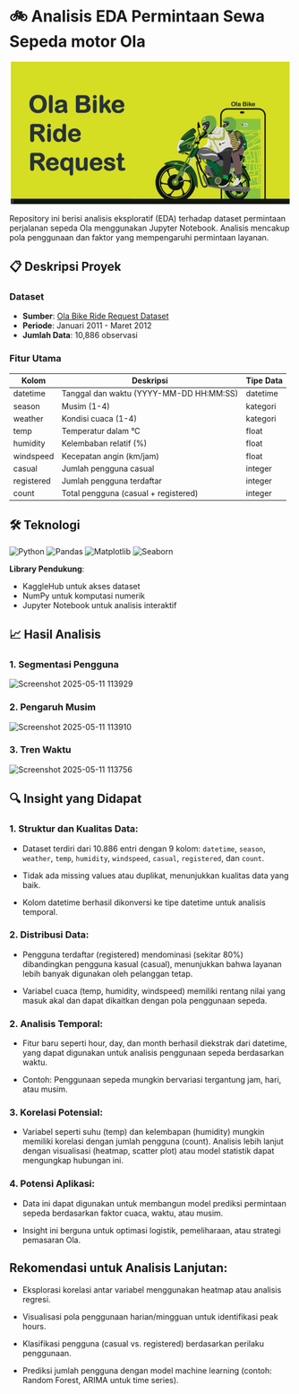 # 🚲 Analisis EDA Permintaan Sewa Sepeda motor Ola

![Bike Sharing](https://github.com/nownunk55/EDA-ola/blob/main/pictures/dataset-cover.png)

Repository ini berisi analisis eksploratif (EDA) terhadap dataset permintaan perjalanan sepeda Ola menggunakan Jupyter Notebook. Analisis mencakup pola penggunaan dan faktor yang mempengaruhi permintaan layanan.

## 📋 Deskripsi Proyek

### Dataset
- **Sumber**: [Ola Bike Ride Request Dataset](https://www.kaggle.com/datasets/palvinder2006/ola-bike-ride-request)
- **Periode**: Januari 2011 - Maret 2012
- **Jumlah Data**: 10,886 observasi

### Fitur Utama
| Kolom        | Deskripsi                              | Tipe Data  |
|--------------|----------------------------------------|------------|
| datetime     | Tanggal dan waktu (YYYY-MM-DD HH:MM:SS)| datetime   |
| season       | Musim (1-4)                            | kategori   |
| weather      | Kondisi cuaca (1-4)                    | kategori   |
| temp         | Temperatur dalam °C                    | float      |
| humidity     | Kelembaban relatif (%)                 | float      |
| windspeed    | Kecepatan angin (km/jam)               | float      |
| casual       | Jumlah pengguna casual                 | integer    |
| registered   | Jumlah pengguna terdaftar              | integer    |
| count        | Total pengguna (casual + registered)   | integer    |

## 🛠️ Teknologi

![Python](https://img.shields.io/badge/Python-3.8%2B-blue)
![Pandas](https://img.shields.io/badge/Pandas-1.3.0-green)
![Matplotlib](https://img.shields.io/badge/Matplotlib-3.4.2-red)
![Seaborn](https://img.shields.io/badge/Seaborn-0.11.1-orange)

**Library Pendukung**:
- KaggleHub untuk akses dataset
- NumPy untuk komputasi numerik
- Jupyter Notebook untuk analisis interaktif

## 📈 Hasil Analisis

### 1. Segmentasi Pengguna
![Screenshot 2025-05-11 113929](https://github.com/user-attachments/assets/e8e6b964-9ce6-4c6c-ab26-089ea6015466)

### 2. Pengaruh Musim
![Screenshot 2025-05-11 113910](https://github.com/user-attachments/assets/7fb13230-c8da-45ee-aa02-3f11179dda97)

### 3. Tren Waktu
![Screenshot 2025-05-11 113756](https://github.com/user-attachments/assets/8bbe12b5-6286-44c4-bba1-4a6da2208494)

## 🔍 Insight yang Didapat

### 1. Struktur dan Kualitas Data:
- Dataset terdiri dari 10.886 entri dengan 9 kolom: ```datetime```, ```season```, ```weather```, ```temp```, ```humidity```, ```windspeed```, ```casual```, ```registered```, dan ```count```.

- Tidak ada missing values atau duplikat, menunjukkan kualitas data yang baik.

- Kolom datetime berhasil dikonversi ke tipe datetime untuk analisis temporal.

### 2. Distribusi Data:

- Pengguna terdaftar (registered) mendominasi (sekitar 80%) dibandingkan pengguna kasual (casual), menunjukkan bahwa layanan lebih banyak digunakan oleh pelanggan tetap.

- Variabel cuaca (temp, humidity, windspeed) memiliki rentang nilai yang masuk akal dan dapat dikaitkan dengan pola penggunaan sepeda.

### 2. Analisis Temporal:

- Fitur baru seperti hour, day, dan month berhasil diekstrak dari datetime, yang dapat digunakan untuk analisis penggunaan sepeda berdasarkan waktu.

- Contoh: Penggunaan sepeda mungkin bervariasi tergantung jam, hari, atau musim.

### 3. Korelasi Potensial:

- Variabel seperti suhu (temp) dan kelembapan (humidity) mungkin memiliki korelasi dengan jumlah pengguna (count). Analisis lebih lanjut dengan visualisasi (heatmap, scatter plot) atau model statistik dapat mengungkap hubungan ini.

### 4. Potensi Aplikasi:

- Data ini dapat digunakan untuk membangun model prediksi permintaan sepeda berdasarkan faktor cuaca, waktu, atau musim.

- Insight ini berguna untuk optimasi logistik, pemeliharaan, atau strategi pemasaran Ola.

## Rekomendasi untuk Analisis Lanjutan:
- Eksplorasi korelasi antar variabel menggunakan heatmap atau analisis regresi.

- Visualisasi pola penggunaan harian/mingguan untuk identifikasi peak hours.

- Klasifikasi pengguna (casual vs. registered) berdasarkan perilaku penggunaan.

- Prediksi jumlah pengguna dengan model machine learning (contoh: Random Forest, ARIMA untuk time series).

